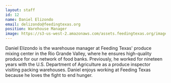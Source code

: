 ```yaml
---
layout: staff
id: 12
name: Daniel Elizondo
email: delizondo@feedingtexas.org
position: Warehouse Manager
image: https://s3-us-west-2.amazonaws.com/assets.feedingtexas.org/images/staff/daniel-elizondo.JPG
---
```

Daniel Elizondo is the warehouse manager at Feeding Texas' produce mixing center in the Rio Grande Valley, where he ensures high-quality produce for our network of food banks. Previously, he worked for nineteen years with the U.S. Department of Agriculture as a produce inspector visiting packing warehouses. Daniel enjoys working at Feeding Texas because he loves the fight to end hunger.
